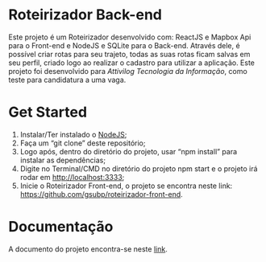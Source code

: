 # Roteirizador Back-end

Este projeto é um Roteirizador desenvolvido com: ReactJS e Mapbox Api para o Front-end e NodeJS e SQLite para o Back-end. Através dele, é possível criar rotas para seu trajeto, todas as suas rotas ficam salvas em seu perfil, criado logo ao realizar o cadastro para utilizar a aplicação. Este projeto foi desenvolvido para _Attivilog Tecnologia da Informação_, como teste para candidatura a uma vaga.

# Get Started

1. Instalar/Ter instalado o [NodeJS](https://nodejs.org/en/download/);
2. Faça um “git clone” deste repositório;
3. Logo após, dentro do diretório do projeto, usar “npm install” para instalar as dependências;
4. Digite no Terminal/CMD no diretório do projeto npm start e o projeto irá rodar em <http://localhost:3333>;
5. Inicie o Roteirizador Front-end, o projeto se encontra neste link: <https://github.com/gsubp/roteirizador-front-end>.

# Documentação

A documento do projeto encontra-se neste [link](https://docs.google.com/document/d/1aZpm5UX7LoCufOecE2e2_3iUlegaepOvcxMtJJihOkU/edit?usp=sharing).
